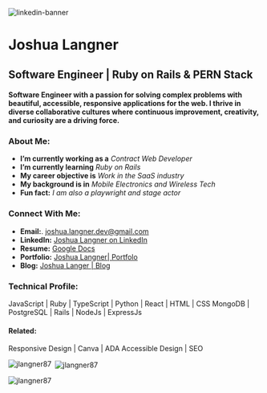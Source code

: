 ![linkedin-banner](https://user-images.githubusercontent.com/107937483/226125890-361f9927-d0a9-47da-b236-78846a1a3334.png)

# Joshua Langner
## Software Engineer | Ruby on Rails & PERN Stack

#### Software Engineer with a passion for solving complex problems with beautiful, accessible, responsive applications for the web. I thrive in diverse collaborative cultures where continuous improvement, creativity, and curiosity are a driving force.

### About Me:
- **I’m currently working as a** *Contract Web Developer*
- **I’m currently learning** *Ruby on Rails*
- **My career objective is** *Work in the SaaS industry*
- **My background is in** *Mobile Electronics and Wireless Tech*
- **Fun fact:** *I am also a playwright and stage actor*

### Connect With Me:
- **Email:**. joshua.langner.dev@gmail.com
- **LinkedIn:**  [Joshua Langner on LinkedIn](https://www.linkedin.com/in/josh-langner/)
- **Resume:**  [Google Docs](https://docs.google.com/document/d/11C2qaFNdGONL-lHx5Tu7SCo1X-baUE4YboAxMH1mDbc/edit?usp=sharing)
- **Portfolio:**  [Joshua Langner| Portfolo](https://www.joshua.langner.com/portfolio)
- **Blog:**  [Joshua Langer | Blog](https://www.joshua.langner.com/)

### Technical Profile:
JavaScript | Ruby | TypeScript | Python | React | HTML | CSS
MongoDB | PostgreSQL | Rails | NodeJs | ExpressJs 

#### Related:
Responsive Design | Canva | ADA Accessible Design | SEO

<p><img align="left" src="https://github-readme-stats.vercel.app/api/top-langs?username=jlangner87&show_icons=true&locale=en&layout=compact" alt="jlangner87" /></p>

<p>&nbsp;<img align="center" src="https://github-readme-stats.vercel.app/api?username=jlangner87&show_icons=true&locale=en" alt="jlangner87" /></p>

<p><img align="center" src="https://github-readme-streak-stats.herokuapp.com/?user=jlangner87&" alt="jlangner87" /></p>
